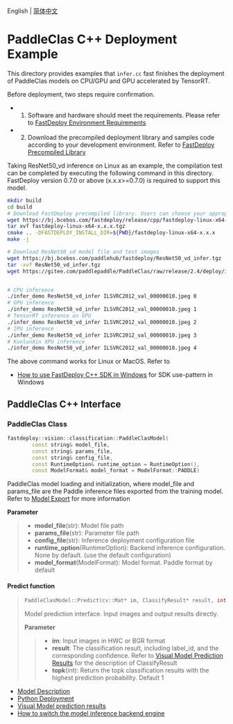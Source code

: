 English | [简体中文](README.md)
# PaddleClas C++ Deployment Example

This directory provides examples that `infer.cc` fast finishes the deployment of PaddleClas models on CPU/GPU and GPU accelerated by TensorRT. 

Before deployment, two steps require confirmation.

- 1. Software and hardware should meet the requirements. Please refer to [FastDeploy Environment Requirements](../../../../../docs/cn/build_and_install/download_prebuilt_libraries.md)  
- 2. Download the precompiled deployment library and samples code according to your development environment. Refer to [FastDeploy Precompiled Library](../../../../../docs/cn/build_and_install/download_prebuilt_libraries.md)

Taking ResNet50_vd inference on Linux as an example, the compilation test can be completed by executing the following command in this directory. FastDeploy version 0.7.0 or above (x.x.x>=0.7.0)  is required to support this model.

```bash
mkdir build
cd build
# Download FastDeploy precompiled library. Users can choose your appropriate version in the`FastDeploy Precompiled Library` mentioned above 
wget https://bj.bcebos.com/fastdeploy/release/cpp/fastdeploy-linux-x64-x.x.x.tgz
tar xvf fastdeploy-linux-x64-x.x.x.tgz
cmake .. -DFASTDEPLOY_INSTALL_DIR=${PWD}/fastdeploy-linux-x64-x.x.x
make -j

# Download ResNet50_vd model file and test images 
wget https://bj.bcebos.com/paddlehub/fastdeploy/ResNet50_vd_infer.tgz
tar -xvf ResNet50_vd_infer.tgz
wget https://gitee.com/paddlepaddle/PaddleClas/raw/release/2.4/deploy/images/ImageNet/ILSVRC2012_val_00000010.jpeg


# CPU inference
./infer_demo ResNet50_vd_infer ILSVRC2012_val_00000010.jpeg 0
# GPU inference
./infer_demo ResNet50_vd_infer ILSVRC2012_val_00000010.jpeg 1
# TensorRT inference on GPU
./infer_demo ResNet50_vd_infer ILSVRC2012_val_00000010.jpeg 2
# IPU inference
./infer_demo ResNet50_vd_infer ILSVRC2012_val_00000010.jpeg 3
# KunlunXin XPU inference
./infer_demo ResNet50_vd_infer ILSVRC2012_val_00000010.jpeg 4
```

The above command works for Linux or MacOS. Refer to 
- [How to use FastDeploy C++ SDK in Windows](../../../../../docs/cn/faq/use_sdk_on_windows.md) for SDK use-pattern in Windows

## PaddleClas C++ Interface 

### PaddleClas Class

```c++
fastdeploy::vision::classification::PaddleClasModel(
        const string& model_file,
        const string& params_file,
        const string& config_file,
        const RuntimeOption& runtime_option = RuntimeOption(),
        const ModelFormat& model_format = ModelFormat::PADDLE)
```

PaddleClas model loading and initialization, where model_file and params_file are the Paddle inference files exported from the training model. Refer to [Model Export](https://github.com/PaddlePaddle/PaddleClas/blob/release/2.4/docs/zh_CN/inference_deployment/export_model.md#2-%E5%88%86%E7%B1%BB%E6%A8%A1%E5%9E%8B%E5%AF%BC%E5%87%BA) for more information

**Parameter**

> * **model_file**(str): Model file path 
> * **params_file**(str): Parameter file path 
> * **config_file**(str): Inference deployment configuration file
> * **runtime_option**(RuntimeOption): Backend inference configuration. None by default. (use the default configuration)
> * **model_format**(ModelFormat): Model format. Paddle format by default

#### Predict function

> ```c++
> PaddleClasModel::Predict(cv::Mat* im, ClassifyResult* result, int topk = 1)
> ```
>
> Model prediction interface. Input images and output results directly.
>
> **Parameter**
>
> > * **im**: Input images in HWC or BGR format
> > * **result**: The classification result, including label_id, and the corresponding confidence. Refer to [Visual Model Prediction Results](../../../../../docs/api/vision_results/) for the description of ClassifyResult
> > * **topk**(int): Return the topk classification results with the highest prediction probability. Default 1


- [Model Description](../../)
- [Python Deployment](../python)
- [Visual Model prediction results](../../../../../docs/api/vision_results/)
- [How to switch the model inference backend engine](../../../../../docs/cn/faq/how_to_change_backend.md)
